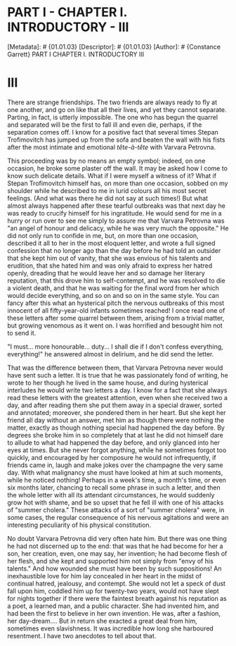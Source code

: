# PART I - CHAPTER I. INTRODUCTORY - III
[Metadata]: # {01.01.03}
[Descriptor]: # {01.01.03}
[Author]: # {Constance Garrett}
PART I
CHAPTER I. INTRODUCTORY
III
# III
There are strange friendships. The two friends are always ready to fly at one
another, and go on like that all their lives, and yet they cannot separate.
Parting, in fact, is utterly impossible. The one who has begun the quarrel and
separated will be the first to fall ill and even die, perhaps, if the
separation comes off. I know for a positive fact that several times Stepan
Trofimovitch has jumped up from the sofa and beaten the wall with his fists
after the most intimate and emotional _tête-à-tête_ with Varvara Petrovna.

This proceeding was by no means an empty symbol; indeed, on one occasion, he
broke some plaster off the wall. It may be asked how I come to know such
delicate details. What if I were myself a witness of it? What if Stepan
Trofimovitch himself has, on more than one occasion, sobbed on my shoulder
while he described to me in lurid colours all his most secret feelings. (And
what was there he did not say at such times!) But what almost always happened
after these tearful outbreaks was that next day he was ready to crucify himself
for his ingratitude. He would send for me in a hurry or run over to see me
simply to assure me that Varvara Petrovna was "an angel of honour and delicacy,
while he was very much the opposite." He did not only run to confide in me,
but, on more than one occasion, described it all to her in the most eloquent
letter, and wrote a full signed confession that no longer ago than the day
before he had told an outsider that she kept him out of vanity, that she was
envious of his talents and erudition, that she hated him and was only afraid to
express her hatred openly, dreading that he would leave her and so damage her
literary reputation, that this drove him to self-contempt, and he was resolved
to die a violent death, and that he was waiting for the final word from her
which would decide everything, and so on and so on in the same style. You can
fancy after this what an hysterical pitch the nervous outbreaks of this most
innocent of all fifty-year-old infants sometimes reached! I once read one of
these letters after some quarrel between them, arising from a trivial matter,
but growing venomous as it went on. I was horrified and besought him not to
send it.

"I must... more honourable... duty... I shall die if I don't confess
everything, everything!" he answered almost in delirium, and he did send the
letter.

That was the difference between them, that Varvara Petrovna never would have
sent such a letter. It is true that he was passionately fond of writing, he
wrote to her though he lived in the same house, and during hysterical
interludes he would write two letters a day. I know for a fact that she always
read these letters with the greatest attention, even when she received two a
day, and after reading them she put them away in a special drawer, sorted and
annotated; moreover, she pondered them in her heart. But she kept her friend
all day without an answer, met him as though there were nothing the matter,
exactly as though nothing special had happened the day before. By degrees she
broke him in so completely that at last he did not himself dare to allude to
what had happened the day before, and only glanced into her eyes at times. But
she never forgot anything, while he sometimes forgot too quickly, and
encouraged by her composure he would not infrequently, if friends came in,
laugh and make jokes over the champagne the very same day. With what malignancy
she must have looked at him at such moments, while he noticed nothing! Perhaps
in a week's time, a month's time, or even six months later, chancing to recall
some phrase in such a letter, and then the whole letter with all its attendant
circumstances, he would suddenly grow hot with shame, and be so upset that he
fell ill with one of his attacks of "summer cholera." These attacks of a sort
of "summer cholera" were, in some cases, the regular consequence of his nervous
agitations and were an interesting peculiarity of his physical constitution.

No doubt Varvara Petrovna did very often hate him. But there was one thing he
had not discerned up to the end: that was that he had become for her a son, her
creation, even, one may say, her invention; he had become flesh of her flesh,
and she kept and supported him not simply from "envy of his talents." And how
wounded she must have been by such suppositions! An inexhaustible love for him
lay concealed in her heart in the midst of continual hatred, jealousy, and
contempt. She would not let a speck of dust fall upon him, coddled him up for
twenty-two years, would not have slept for nights together if there were the
faintest breath against his reputation as a poet, a learned man, and a public
character. She had invented him, and had been the first to believe in her own
invention. He was, after a fashion, her day-dream.... But in return she exacted
a great deal from him, sometimes even slavishness. It was incredible how long
she harboured resentment. I have two anecdotes to tell about that.

